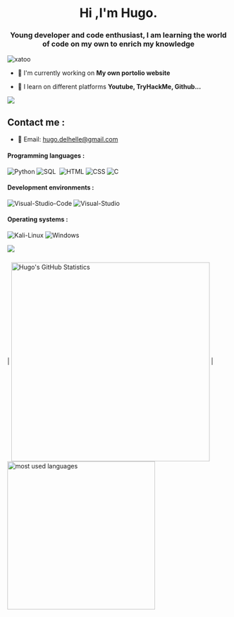 <h1 align="center">Hi ,I'm Hugo.</h1>
<h3 align="center">Young developer and code enthusiast, I am learning the world of code on my own to enrich my knowledge</h3>
<p align="left"><img src=https://komarev.com/ghpvc/?username=xatoo&label=Profile%20views&color=brightgreen&style=for-the-badge" alt="xatoo" /></p>

- 🔭 I'm currently working on **My own portolio website**

- 🤝 I learn on different platforms **Youtube, TryHackMe, Github...**
 


<img src="https://user-images.githubusercontent.com/73097560/115834477-dbab4500-a447-11eb-908a-139a6edaec5c.gif"><h3 align="center"></h3>



## Contact me :

- 📧 Email: hugo.delhelle@gmail.com


#### Programming languages :

![Python](https://img.shields.io/badge/Python-FFD43B?style=for-the-badge&logo=python&logoColor=blue)
![SQL](https://img.shields.io/badge/SQL-316192?style=for-the-badge&logo=postgresql&logoColor=white)&nbsp;
![HTML](https://img.shields.io/badge/HTML-E34F26?style=for-the-badge&logo=html5&logoColor=white)
![CSS](https://img.shields.io/badge/CSS3-1572B6?style=for-the-badge&logo=css3&logoColor=white)
![C](https://img.shields.io/badge/C-00599C?style=for-the-badge&logo=c%2B%2B&logoColor=white)

#### Development environments :
![Visual-Studio-Code](https://img.shields.io/badge/Visual_Studio_Code-007ACC?style=for-the-badge&logo=visual-studio-code&logoColor=white)
![Visual-Studio](https://img.shields.io/badge/Visual_Studio-5C2D91?style=for-the-badge&logo=visual%20studio&logoColor=white)

#### Operating systems :
![Kali-Linux](https://img.shields.io/badge/Linux-557C94?style=for-the-badge&logo=linux&logoColor=white)
![Windows](https://img.shields.io/badge/Windows-0078D6?style=for-the-badge&logo=windows&logoColor=white)



<img src="https://user-images.githubusercontent.com/73097560/115834477-dbab4500-a447-11eb-908a-139a6edaec5c.gif"><h3 align="center"></h3>


| <a href="https://github-readme-stats.vercel.app/api?username=xatoo&show_icons=true&include_all_commits=true&theme=radical&hide_border=true"><img align="center" src="https://github-readme-stats.vercel.app/api?username=xatoo&show_icons=true&include_all_commits=true&theme=radical&hide_border=true" alt="Hugo's GitHub Statistics" width="450"/></a> | <a href="https://github-readme-stats.vercel.app/api/top-langs/?username=xatoo&layout=compact&theme=radical&hide_border=true"><img align="center" src="https://github-readme-stats.vercel.app/api/top-langs/?username=xatoo&layout=compact&theme=radical&hide_border=true" alt="most used languages" width="335"/></a>

